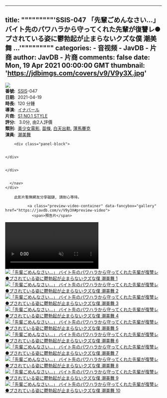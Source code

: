 
---
title: """""""""'SSIS-047
                「先輩ごめんなさい…」 バイト先のパワハラから守ってくれた先輩が復讐レ●プされている姿に鬱勃起が止まらないクズな僕 潮美舞
    ...'"""""""""
categories: 
    - 音视频
    - JavDB - 片商
author: JavDB - 片商
comments: false
date: Mon, 19 Apr 2021 00:00:00 GMT
thumbnail: 'https://jdbimgs.com/covers/v9/V9y3X.jpg'
---

<div>   
<div class="column column-video-cover">
        <a data-fancybox="gallery" href="https://jdbimgs.com/covers/v9/V9y3X.jpg">
          <img src="https://jdbimgs.com/covers/v9/V9y3X.jpg" class="video-cover" referrerpolicy="no-referrer">
</a>    </div>
    <div class="column">
      <nav class="panel video-panel-info">
        <div class="panel-block first-block">
  <strong>番號:</strong>
   <span class="value"><a href="https://javdb.com/video_codes/SSIS">SSIS</a>-047</span>
   
  
</div>
<div class="panel-block">
  <strong>日期:</strong>
   <span class="value">2021-04-19</span>
</div>
<div class="panel-block">
  <strong>時長:</strong>
   <span class="value">120 分鍾</span>
</div>
  <div class="panel-block">
    <strong>導演:</strong>
     <span class="value"><a href="https://javdb.com/directors/nE6">イナバール</a></span>
  </div>
  <div class="panel-block">
    <strong>片商:</strong>
     <span class="value"><a href="https://javdb.com/makers/7R">S1 NO.1 STYLE</a></span>
  </div>
  <div class="panel-block">
    <strong>評分:</strong>
     <span class="value"><span class="score-stars"><i class="icon-star"></i><i class="icon-star"></i><i class="icon-star"></i><i class="icon-star gray"></i><i class="icon-star gray"></i></span> 3.0分, 由2人評價</span>
  </div>
  <div class="panel-block">
    <strong>類別:</strong>
     <span class="value"><a href="https://javdb.com/tags?c7=312">美少女電影</a>, <a href="https://javdb.com/tags?c4=65">苗條</a>, <a href="https://javdb.com/tags?c1=157">白天出軌</a>, <a href="https://javdb.com/tags?c7=83">薄馬賽克</a></span>
  </div>
<div class="panel-block">
  <strong>演員:</strong>
   <span class="value"><a href="https://javdb.com/actors/E22v9">潮美舞</a></span>
</div>

        <div class="panel-block">
  <div class="columns">
    <div class="column">
      
    </div>
  </div>
</div>
<div class="panel-block">
  <div class="columns">
    <div class="column">
      
    </div>
  </div>
</div>
  




      </nav>
    </div>
  
        此影片暫無網友分享磁鏈, 請耐心等待。
    
              <a class="preview-video-container" data-fancybox="gallery" href="https://javdb.com/v/V9y3X#preview-video">
                <span>預告片</span>
                
</a>            <video id="preview-video" playsinline controls muted preload="auto" style="display: block;">
              <source src="//cc3001.dmm.co.jp/litevideo/freepv/s/ssi/ssis00047/ssis00047_dm_w.mp4" type="video/mp4">
            </video>
                <a class="tile-item" href="https://jdbimgs.com/samples/v9/V9y3X_l_0.jpg" data-fancybox="gallery" data-caption="「先輩ごめんなさい…」 バイト先のパワハラから守ってくれた先輩が復讐レ●プされている姿に鬱勃起が止まらないクズな僕 潮美舞 1">
                  <img alt="「先輩ごめんなさい…」 バイト先のパワハラから守ってくれた先輩が復讐レ●プされている姿に鬱勃起が止まらないクズな僕 潮美舞 1" class="lazy" src="https://jdbimgs.com/samples/v9/V9y3X_l_0.jpg" referrerpolicy="no-referrer">
                </a>
                <a class="tile-item" href="https://jdbimgs.com/samples/v9/V9y3X_l_1.jpg" data-fancybox="gallery" data-caption="「先輩ごめんなさい…」 バイト先のパワハラから守ってくれた先輩が復讐レ●プされている姿に鬱勃起が止まらないクズな僕 潮美舞 2">
                  <img alt="「先輩ごめんなさい…」 バイト先のパワハラから守ってくれた先輩が復讐レ●プされている姿に鬱勃起が止まらないクズな僕 潮美舞 2" class="lazy" src="https://jdbimgs.com/samples/v9/V9y3X_l_1.jpg" referrerpolicy="no-referrer">
                </a>
                <a class="tile-item" href="https://jdbimgs.com/samples/v9/V9y3X_l_2.jpg" data-fancybox="gallery" data-caption="「先輩ごめんなさい…」 バイト先のパワハラから守ってくれた先輩が復讐レ●プされている姿に鬱勃起が止まらないクズな僕 潮美舞 3">
                  <img alt="「先輩ごめんなさい…」 バイト先のパワハラから守ってくれた先輩が復讐レ●プされている姿に鬱勃起が止まらないクズな僕 潮美舞 3" class="lazy" src="https://jdbimgs.com/samples/v9/V9y3X_l_2.jpg" referrerpolicy="no-referrer">
                </a>
                <a class="tile-item" href="https://jdbimgs.com/samples/v9/V9y3X_l_3.jpg" data-fancybox="gallery" data-caption="「先輩ごめんなさい…」 バイト先のパワハラから守ってくれた先輩が復讐レ●プされている姿に鬱勃起が止まらないクズな僕 潮美舞 4">
                  <img alt="「先輩ごめんなさい…」 バイト先のパワハラから守ってくれた先輩が復讐レ●プされている姿に鬱勃起が止まらないクズな僕 潮美舞 4" class="lazy" src="https://jdbimgs.com/samples/v9/V9y3X_l_3.jpg" referrerpolicy="no-referrer">
                </a>
                <a class="tile-item" href="https://jdbimgs.com/samples/v9/V9y3X_l_4.jpg" data-fancybox="gallery" data-caption="「先輩ごめんなさい…」 バイト先のパワハラから守ってくれた先輩が復讐レ●プされている姿に鬱勃起が止まらないクズな僕 潮美舞 5">
                  <img alt="「先輩ごめんなさい…」 バイト先のパワハラから守ってくれた先輩が復讐レ●プされている姿に鬱勃起が止まらないクズな僕 潮美舞 5" class="lazy" src="https://jdbimgs.com/samples/v9/V9y3X_l_4.jpg" referrerpolicy="no-referrer">
                </a>
                <a class="tile-item" href="https://jdbimgs.com/samples/v9/V9y3X_l_5.jpg" data-fancybox="gallery" data-caption="「先輩ごめんなさい…」 バイト先のパワハラから守ってくれた先輩が復讐レ●プされている姿に鬱勃起が止まらないクズな僕 潮美舞 6">
                  <img alt="「先輩ごめんなさい…」 バイト先のパワハラから守ってくれた先輩が復讐レ●プされている姿に鬱勃起が止まらないクズな僕 潮美舞 6" class="lazy" src="https://jdbimgs.com/samples/v9/V9y3X_l_5.jpg" referrerpolicy="no-referrer">
                </a>
                <a class="tile-item" href="https://jdbimgs.com/samples/v9/V9y3X_l_6.jpg" data-fancybox="gallery" data-caption="「先輩ごめんなさい…」 バイト先のパワハラから守ってくれた先輩が復讐レ●プされている姿に鬱勃起が止まらないクズな僕 潮美舞 7">
                  <img alt="「先輩ごめんなさい…」 バイト先のパワハラから守ってくれた先輩が復讐レ●プされている姿に鬱勃起が止まらないクズな僕 潮美舞 7" class="lazy" src="https://jdbimgs.com/samples/v9/V9y3X_l_6.jpg" referrerpolicy="no-referrer">
                </a>
                <a class="tile-item" href="https://jdbimgs.com/samples/v9/V9y3X_l_7.jpg" data-fancybox="gallery" data-caption="「先輩ごめんなさい…」 バイト先のパワハラから守ってくれた先輩が復讐レ●プされている姿に鬱勃起が止まらないクズな僕 潮美舞 8">
                  <img alt="「先輩ごめんなさい…」 バイト先のパワハラから守ってくれた先輩が復讐レ●プされている姿に鬱勃起が止まらないクズな僕 潮美舞 8" class="lazy" src="https://jdbimgs.com/samples/v9/V9y3X_l_7.jpg" referrerpolicy="no-referrer">
                </a>
                <a class="tile-item" href="https://jdbimgs.com/samples/v9/V9y3X_l_8.jpg" data-fancybox="gallery" data-caption="「先輩ごめんなさい…」 バイト先のパワハラから守ってくれた先輩が復讐レ●プされている姿に鬱勃起が止まらないクズな僕 潮美舞 9">
                  <img alt="「先輩ごめんなさい…」 バイト先のパワハラから守ってくれた先輩が復讐レ●プされている姿に鬱勃起が止まらないクズな僕 潮美舞 9" class="lazy" src="https://jdbimgs.com/samples/v9/V9y3X_l_8.jpg" referrerpolicy="no-referrer">
                </a>
                <a class="tile-item" href="https://jdbimgs.com/samples/v9/V9y3X_l_9.jpg" data-fancybox="gallery" data-caption="「先輩ごめんなさい…」 バイト先のパワハラから守ってくれた先輩が復讐レ●プされている姿に鬱勃起が止まらないクズな僕 潮美舞 10">
                  <img alt="「先輩ごめんなさい…」 バイト先のパワハラから守ってくれた先輩が復讐レ●プされている姿に鬱勃起が止まらないクズな僕 潮美舞 10" class="lazy" src="https://jdbimgs.com/samples/v9/V9y3X_l_9.jpg" referrerpolicy="no-referrer">
                </a>
          
</div>
            